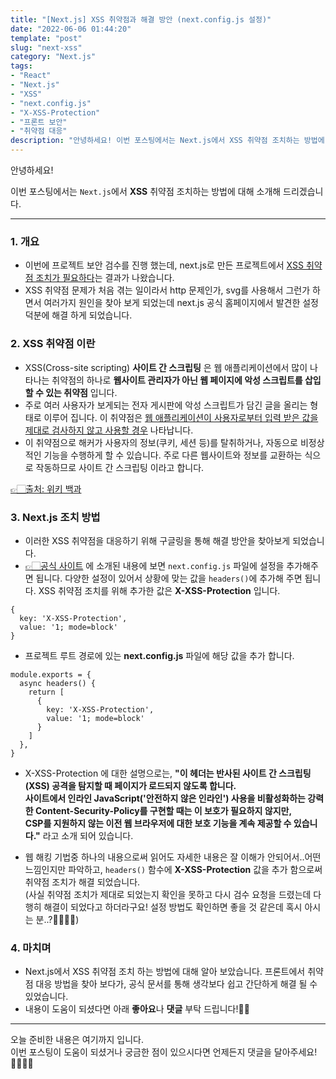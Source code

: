 ```yaml
---
title: "[Next.js] XSS 취약점과 해결 방안 (next.config.js 설정)"
date: "2022-06-06 01:44:20"
template: "post"
slug: "next-xss"
category: "Next.js"
tags:
- "React"
- "Next.js"
- "XSS"
- "next.config.js"
- "X-XSS-Protection"
- "프론트 보안"
- "취약점 대응"
description: "안녕하세요! 이번 포스팅에서는 Next.js에서 XSS 취약점 조치하는 방법에 대해 소개해 드리겠습니다."
---
```


안녕하세요!

이번 포스팅에서는 `Next.js`에서 **XSS** 취약점 조치하는 방법에 대해 소개해 드리겠습니다.

-----

### 1. 개요
- 이번에 프로젝트 보안 검수를 진행 했는데, next.js로 만든 프로젝트에서 <U>XSS 취약점 조치가 필요하다</U>는 결과가 나왔습니다.
- XSS 취약점 문제가 처음 겪는 일이라서 http 문제인가, svg를 사용해서 그런가 하면서 여러가지 원인을 찾아 보게 되었는데 next.js 공식 홈페이지에서 발견한 설정 덕분에 해결 하게 되었습니다.


### 2. XSS 취약점 이란
- XSS(Cross-site scripting) **사이트 간 스크립팅** 은 웹 애플리케이션에서 많이 나타나는 취약점의 하나로 **웹사이트 관리자가 아닌 웹 페이지에 악성 스크립트를 삽입할 수 있는 취약점** 입니다.
- 주로 여러 사용자가 보게되는 전자 게시판에 악성 스크립트가 담긴 글을 올리는 형태로 이루어 집니다. 이 취약점은 <U>웹 애플리케이션이 사용자로부터 입력 받은 값을 제대로 검사하지 않고 사용할 경우</U> 나타납니다.
- 이 취약점으로 해커가 사용자의 정보(쿠키, 세션 등)를 탈취하거나, 자동으로 비정상적인 기능을 수행하게 할 수 있습니다. 주로 다른 웹사이트와 정보를 교환하는 식으로 작동하므로 사이트 간 스크립팅 이라고 합니다.

[👉🏻출처: 위키 백과](https://ko.wikipedia.org/wiki/%EC%82%AC%EC%9D%B4%ED%8A%B8_%EA%B0%84_%EC%8A%A4%ED%81%AC%EB%A6%BD%ED%8C%85)


### 3. Next.js 조치 방법
- 이러한 XSS 취약점을 대응하기 위해 구글링을 통해 해결 방안을 찾아보게 되었습니다.
- [👉🏻공식 사이트](https://nextjs.org/docs/advanced-features/security-headers) 에 소개된 내용에 보면 `next.config.js` 파일에 설정을 추가해주면 됩니다. 
  다양한 설정이 있어서 상황에 맞는 값을 `headers()`에 추가해 주면 됩니다. XSS 취약점 조치를 위해 추가한 값은 **X-XSS-Protection** 입니다.

```
{
  key: 'X-XSS-Protection',
  value: '1; mode=block'
}
```

- 프로젝트 루트 경로에 있는 **next.config.js** 파일에 해당 값을 추가 합니다.

```
module.exports = {
  async headers() {
    return [
      {
        key: 'X-XSS-Protection',
        value: '1; mode=block'
      }
    ]
  },
}
```

- X-XSS-Protection 에 대한 설명으로는, **"이 헤더는 반사된 사이트 간 스크립팅(XSS) 공격을 탐지할 때 페이지가 로드되지 않도록 합니다.   
  사이트에서 인라인 JavaScript('안전하지 않은 인라인') 사용을 비활성화하는 강력한 Content-Security-Policy를 구현할 때는 이 보호가 필요하지 않지만,  
  CSP를 지원하지 않는 이전 웹 브라우저에 대한 보호 기능을 계속 제공할 수 있습니다."** 라고 소개 되어 있습니다.
  
- 웹 해킹 기법중 하나의 내용으로써 읽어도 자세한 내용은 잘 이해가 안되어서..어떤 느낌인지만 파악하고, `headers()` 함수에 **X-XSS-Protection** 값을 추가 함으로써 취약점 조치가 해결 되었습니다.   
  (사실 취약점 조치가 제대로 되었는지 확인을 못하고 다시 검수 요청을 드렸는데 다행히 해결이 되었다고 하더라구요! 설정 방법도 확인하면 좋을 것 같은데 혹시 아시는 분..?🙋🏻‍♀️🥲)


### 4. 마치며
- Next.js에서 XSS 취약점 조치 하는 방법에 대해 알아 보았습니다. 프론트에서 취약점 대응 방법을 찾아 보다가, 공식 문서를 통해 생각보다 쉽고 간단하게 해결 될 수 있었습니다.
- 내용이 도움이 되셨다면 아래 **좋아요**나 **댓글** 부탁 드립니다!👍🏻

-----

오늘 준비한 내용은 여기까지 입니다.  
이번 포스팅이 도움이 되셨거나 궁금한 점이 있으시다면 언제든지 댓글을 달아주세요!🙋🏻‍♀️✨